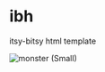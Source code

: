 # ibh
itsy-bitsy html template

![monster (Small)](https://user-images.githubusercontent.com/5373500/209004427-d483857a-3376-4b97-a619-add912db630c.png)
